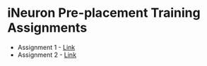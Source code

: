 # iNeuron Pre-placement Training Assignments

- Assignment 1 - [Link](./Assignment1/README.md)
- Assignment 2 - [Link](./Assignment2/README.md)